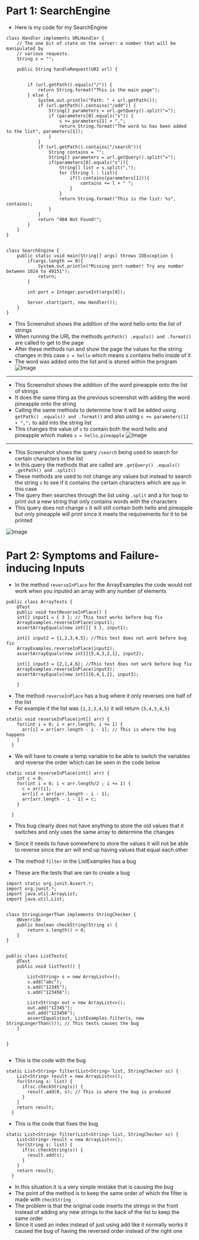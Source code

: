 # Part 1: SearchEngine

- Here is my code for my SearchEngine


```
class Handler implements URLHandler {
    // The one bit of state on the server: a number that will be manipulated by
    // various requests.
    String s = "";

    public String handleRequest(URI url) {

        
        if (url.getPath().equals("/")) {
            return String.format("This is the main page");
        } else {
            System.out.println("Path: " + url.getPath());
            if (url.getPath().contains("/add")) {
                String[] parameters = url.getQuery().split("=");
                if (parameters[0].equals("s")) {
                    s += parameters[1] + ",";
                    return String.format("The word %s has been added to the list", parameters[1]);
                }
            }
            if (url.getPath().contains("/search")){
                String contains = "";
                String[] parameters = url.getQuery().split("=");
                if(parameters[0].equals("s")){
                    String[] list = s.split(",");
                    for (String l : list){
                        if(l.contains(parameters[1])){
                            contains += l + " ";
                        }
                    }
                    return String.format("This is the list: %s", contains);
                }
            }
            return "404 Not Found!";
        }
    }
}


class SearchEngine {
    public static void main(String[] args) throws IOException {
        if(args.length == 0){
            System.out.println("Missing port number! Try any number between 1024 to 49151");
            return;
        }

        int port = Integer.parseInt(args[0]);

        Server.start(port, new Handler());
    }
}
```

- This Screenshot shows the addition of the word hello onto the list of strings
- When running the URL the methods `getPath() .equals() and .format()` are called to get to the page 
- After these methods run and show the page the values for the string changes in this case `s = hello` which means s contains hello inside of it
- The word was added onto the list and is stored within the program
![Image](add1.PNG)
---
- This Screenshot shows the addition of the word pineapple onto the list of strings
- It does the same thing as the previous screenshot with adding the word pineapple onto the string
- Calling the same methods to determine how it will be added using `getPath() .equals() and .format()` and also using `s += parameters[1] + ",";` to add into the string list
- This changes the value of `s` to contain both the word hello and pineapple which makes `s = hello,pineapple`
![Image](add2.PNG)
---
- This Screenshot shows the query `/search` being used to search for certain characters in the list
- In this query the methods that are called are `.getQuery() .equals() .getPath() and .split()` 
- These methods are used to not change any values but instead to search the string `s` to see if it contains the certain characters which are `app` in this case
- The query then searches through the list using `.split` and a for loop to print out a new string that only contains words with the characters
- This query does not change `s` it will still contain both hello and pineapple but only pineapple will print since it meets the requirements for it to be printed


![Image](search.PNG)

# Part 2: Symptoms and Failure-inducing Inputs

- In the method `reverseInPlace` for the ArrayExamples the code would not work when you inputed an array with any number of elements
```
public class ArrayTests {
	@Test 
	public void testReverseInPlace() {
    int[] input1 = { 3 }; // This test works before bug fix
    ArrayExamples.reverseInPlace(input1);
    assertArrayEquals(new int[]{ 3 }, input1);

    int[] input2 = {1,2,3,4,5}; //This test does not work before bug fix
    ArrayExamples.reverseInPlace(input2);
    assertArrayEquals(new int[]{5,4,3,2,1}, input2);

    int[] input3 = {2,1,4,6}; //This test does not work before bug fix
    ArrayExamples.reverseInPlace(input3);
    assertArrayEquals(new int[]{6,4,1,2}, input3);

	}
```
- The method `reverseInPlace` has a bug where it only reverses one half of the list
- For example if the list was `{1,2,3,4,5}` it will return `{5,4,3,4,5}`
```
static void reverseInPlace(int[] arr) {
    for(int i = 0; i < arr.length; i += 1) {
      arr[i] = arr[arr.length - i - 1]; // This is where the bug happens
    }
  }
 ```
 - We will have to create a temp variable to be able to switch the variables and reverse the order which can be seen in the code below
```
static void reverseInPlace(int[] arr) {
    int c = 0;
    for(int i = 0; i < arr.length/2 ; i += 1) {
      c = arr[i];
      arr[i] = arr[arr.length - i - 1];
      arr[arr.length - i - 1] = c;
    }
    
  }
 ```
 
 - This bug clearly does not have anything to store the old values that it switches and only uses the same array to determine the changes
 - Since it needs to have somewhere to store the values it will not be able to reverse since the arr will end up having values that equal each other


- The method `filter` in the ListExamples has a bug 
- These are the tests that are ran to create a bug

```
import static org.junit.Assert.*;
import org.junit.*;
import java.util.ArrayList;
import java.util.List;


class StringLongerThan implements StringChecker {
    @Override
    public boolean checkString(String s) {
        return s.length() > 4;
    }
}


public class ListTests{
    @Test
    public void listTest() {

        List<String> s = new ArrayList<>();
        s.add("abc");
        s.add("12345");
        s.add("123456");
        
        List<String> out = new ArrayList<>();
        out.add("12345");
        out.add("123456");
        assertEquals(out, ListExamples.filter(s, new StringLongerThan())); // This tests causes the bug
    }


}
 
```
 
- This is the code with the bug

```
static List<String> filter(List<String> list, StringChecker sc) {
    List<String> result = new ArrayList<>();
    for(String s: list) {
      if(sc.checkString(s)) {
        result.add(0, s); // This is where the bug is produced
      }
    }
    return result;
  }
  ```
- This is the code that fixes the bug

```
static List<String> filter(List<String> list, StringChecker sc) {
    List<String> result = new ArrayList<>();
    for(String s: list) {
      if(sc.checkString(s)) {
        result.add(s);
      }
    }
    return result;
  }
 ```
 - In this situation it is a very simple mistake that is causing the bug
 - The point of the method is to keep the same order of which the filter is made with `checkString`
 - The problem is that the original code inserts the strings in the front instead of adding any new strings to the back of the list to keep the same order
 - Since it used an index instead of just using add like it normally works it caused the bug of having the reversed order instead of the right one


